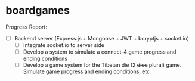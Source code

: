 # boardgames

Progress Report:
- [ ] Backend server (Express.js + Mongoose + JWT + bcryptjs + socket.io)
  - [ ] Integrate socket.io to server side
  - [ ] Develop a system to simulate a connect-4 game progress and ending conditions
  - [ ] Develop a game system for the Tibetan die (2 ~~dice~~ plural) game. Simulate game progress and ending conditions, etc
